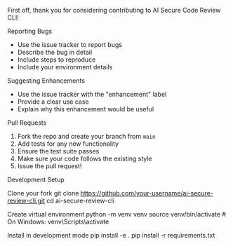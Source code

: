 First off, thank you for considering contributing to AI Secure Code Review CLI!


Reporting Bugs
- Use the issue tracker to report bugs
- Describe the bug in detail
- Include steps to reproduce
- Include your environment details

Suggesting Enhancements
- Use the issue tracker with the "enhancement" label
- Provide a clear use case
- Explain why this enhancement would be useful

Pull Requests
1. Fork the repo and create your branch from `main`
2. Add tests for any new functionality
3. Ensure the test suite passes
4. Make sure your code follows the existing style
5. Issue the pull request!

Development Setup


Clone your fork
    git clone https://github.com/your-username/ai-secure-review-cli.git
    cd ai-secure-review-cli

Create virtual environment
    python -m venv venv
    source venv/bin/activate  # On Windows: venv\Scripts\activate
    
Install in development mode
    pip install -e .
    pip install -r requirements.txt


